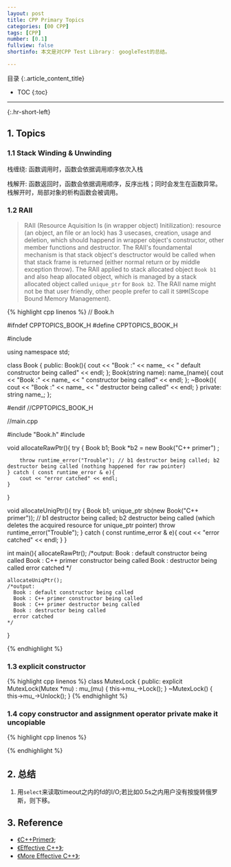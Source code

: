 ```yaml
---
layout: post
title: CPP Primary Topics
categories: [00 CPP]
tags: [CPP]
number: [0.1]
fullview: false
shortinfo: 本文是对CPP Test Library： googleTest的总结。

---
```

目录
{:.article_content_title}


* TOC
{:toc}

---
{:.hr-short-left}

## 1. Topics

### 1.1 Stack Winding & Unwinding

栈缠绕: 函数调用时，函数会依据调用顺序依次入栈 

栈解开: 函数返回时，函数会依据调用顺序，反序出栈；同时会发生在函数异常。栈解开时，局部对象的析构函数会被调用。

### 1.2 RAII

> RAII (Resource Aquisition Is (in wrapper object) Initilization): resource (an object, an file or an lock) has 3 usecases, creation, usage and deletion, which should happend in wrapper object's constructor, other member functions and destructor. The RAII's foundamental mechanism is that stack object's desctructor would be called when that stack frame is returned (either normal return or by middle exception throw). The RAII applied to stack allocated object `Book b1` and also heap allocated object, which is managed by a stack allocated object called `unique_ptr` for `Book b2`. The RAII name might not be that user friendly, other people prefer to call it `SBMM`(Scope Bound Memory Management). 

{% highlight cpp linenos %}
// Book.h

#ifndef CPPTOPICS_BOOK_H
#define CPPTOPICS_BOOK_H

#include <iostream>

using namespace std;

class Book {
public:
    Book(){
        cout << "Book :" << name_ << " default constructor being called" << endl;
    };
    Book(string name): name_(name){
        cout << "Book :" << name_ << " constructor being called" << endl;
    };
    ~Book(){
        cout << "Book :" << name_ << " destructor being called" << endl;
    }
private:
    string name_;
};

#endif //CPPTOPICS_BOOK_H

//main.cpp

#include "Book.h"
#include <memory>

void allocateRawPtr(){
    try {
        Book b1;
        Book *b2 = new Book("C++ primer") ;

        throw runtime_error("Trouble"); // b1 destructor being called; b2 destructor being called (nothing happened for raw pointer)
    } catch ( const runtime_error & e){
        cout << "error catched" << endl;
    }
}

void allocateUniqPtr(){
    try {
        Book b1;
        unique_ptr<Book> sb(new Book("C++ primer")); // b1 destructor being called; b2 destructor being called (which deletes the acquired resource for unique_ptr pointer)
        throw runtime_error("Trouble");
    } catch ( const runtime_error & e){
        cout << "error catched" << endl;
    }
}

int main(){
    allocateRawPtr();
    /*output:
      Book : default constructor being called
      Book : C++ primer constructor being called
      Book : destructor being called
      error catched
    */

    allocateUniqPtr();
    /*output:
      Book : default constructor being called
      Book : C++ primer constructor being called
      Book : C++ primer destructor being called
      Book : destructor being called
      error catched
    */
}


{% endhighlight %}

### 1.3 explicit constructor

{% highlight cpp linenos %}
class  MutexLock {
 public:
  explicit MutexLock(Mutex *mu)
      : mu_(mu)  {
    this->mu_->Lock();
  }
  ~MutexLock() { this->mu_->Unlock(); }
{% endhighlight %}


### 1.4 copy constructor and assignment operator private make it uncopiable


{% highlight cpp linenos %}

{% endhighlight %}



## 2. 总结 ##

1. 用`select`来读取timeout之内的fd的I/O;若比如0.5s之内用户没有按旋转俄罗斯，则下移。


## 3. Reference ##

- [《C++Primer》](https://book.douban.com/subject/24089577/);
- [《Effective C++》](https://book.douban.com/subject/1842426/);
- [《More Effective C++》](https://book.douban.com/subject/1457891/);


